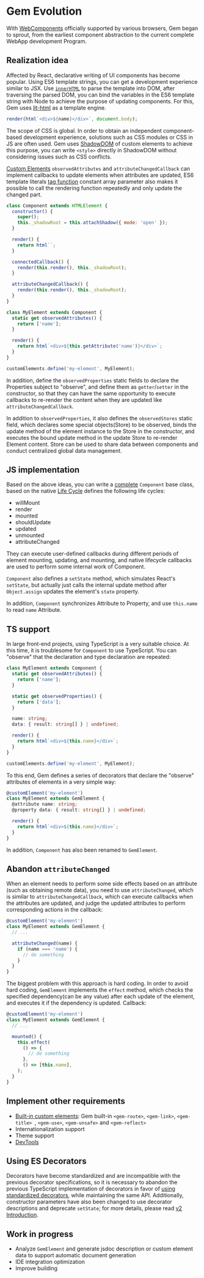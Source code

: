 # Gem Evolution

With [WebComponents](https://developer.mozilla.org/en-US/docs/Web/Web_Components) officially supported by various browsers, Gem began to sprout, from the earliest component abstraction to the current complete WebApp development Program.

## Realization idea

Affected by React, declarative writing of UI components has become popular. Using ES6 template strings, you can get a development experience similar to JSX. Use [`innerHTML`](https://developer.mozilla.org/en-US/docs/Web/API/Element/innerHTML) to parse the template into DOM, after traversing the parsed DOM, you can bind the variables in the ES6 template string with Node to achieve the purpose of updating components. For this, Gem uses [lit-html](https://lit.dev/docs/templates/overview/) as a template engine.

```js
render(html`<div>${name}</div>`, document.body);
```

The scope of CSS is global. In order to obtain an independent component-based development experience, solutions such as CSS modules or CSS in JS are often used. Gem uses [ShadowDOM](https://developer.mozilla.org/en-US/docs/Web/Web_Components/Using_shadow_DOM) of custom elements to achieve this purpose, you can write `<style>` directly in ShadowDOM without considering issues such as CSS conflicts.

[Custom Elements](https://developer.mozilla.org/en-US/docs/Web/Web_Components/Using_custom_elements) `observedAttributes` and `attributeChangedCallback` can implement callbacks to update elements when attributes are updated, ES6 template literals [tag function](https://developer.mozilla.org/en-US/docs/Web/JavaScript/Reference/Template_literals#Tagged_templates) constant array parameter also makes it possible to call the rendering function repeatedly and only update the changed part.

```js
class Component extends HTMLElement {
  constructor() {
    super();
    this._shadowRoot = this.attachShadow({ mode: 'open' });
  }

  render() {
    return html``;
  }

  connectedCallback() {
    render(this.render(), this._shadowRoot);
  }

  attributeChangedCallback() {
    render(this.render(), this._shadowRoot);
  }
}

class MyElement extends Component {
  static get observedAttributes() {
    return ['name'];
  }

  render() {
    return html`<div>${this.getAttribute('name')}</div>`;
  }
}

customElements.define('my-element', MyElement);
```

In addition, define the `observedProperties` static fields to declare the Properties subject to "observe", and define them as `getter`/`setter` in the constructor, so that they can have the same opportunity to execute callbacks to re-render the content when they are updated like `attributeChangedCallback`.

In addition to `observedProperties`, it also defines the `observedStores` static field, which declares some special objects(Store) to be observed, binds the update method of the element instance to the Store in the constructor, and executes the bound update method in the update Store to re-render Element content. Store can be used to share data between components and conduct centralized global data management.

## JS implementation

Based on the above ideas, you can write a [complete](https://github.com/mantou132/mt-music-player/blob/master/fe/lib/component.js) `Component` base class, based on the native [Life Cycle](https://developer.mozilla.org/en-US/docs/Web/Web_Components/Using_custom_elements#Using_the_lifecycle_callbacks) defines the following life cycles:

- willMount
- render
- mounted
- shouldUpdate
- updated
- unmounted
- attributeChanged

They can execute user-defined callbacks during different periods of element mounting, updating, and mounting, and native lifecycle callbacks are used to perform some internal work of Component.

`Component` also defines a `setState` method, which simulates React's `setState`, but actually just calls the internal update method after `Object.assign` updates the element's `state` property.

In addition, `Component` synchronizes Attribute to Property, and use `this.name` to read `name` Attribute.

## TS support

In large front-end projects, using TypeScript is a very suitable choice. At this time, it is troublesome for `Component` to use TypeScript. You can "observe" that the declaration and type declaration are repeated:

```ts
class MyElement extends Component {
  static get observedAttributes() {
    return ['name'];
  }

  static get observedProperties() {
    return ['data'];
  }

  name: string;
  data: { result: string[] } | undefined;

  render() {
    return html`<div>${this.name}</div>`;
  }
}

customElements.define('my-element', MyElement);
```

To this end, Gem defines a series of decorators that declare the "observe" attributes of elements in a very simple way:

```ts
@customElement('my-element')
class MyElement extends GemElement {
  @attribute name: string;
  @property data: { result: string[] } | undefined;

  render() {
    return html`<div>${this.name}</div>`;
  }
}
```

In addition, `Component` has also been renamed to `GemElement`.

## Abandon `attributeChanged`

When an element needs to perform some side effects based on an attribute (such as obtaining remote data), you need to use `attributeChanged`, which is similar to `attributeChangedCallback`, which can execute callbacks when the attributes are updated, and judge the updated attributes to perform corresponding actions in the callback:

```ts 6-8
@customElement('my-element')
class MyElement extends GemElement {
  // ...

  attributeChanged(name) {
    if (name === 'name') {
      // do something
    }
  }
}
```

The biggest problem with this approach is hard coding. In order to avoid hard coding, `GemElement` implements the `effect` method, which checks the specified dependency(can be any value) after each update of the element, and executes it if the dependency is updated. Callback:

```ts 6-11
@customElement('my-element')
class MyElement extends GemElement {
  // ...

  mounted() {
    this.effect(
      () => {
        // do something
      },
      () => [this.name],
    );
  }
}
```

## Implement other requirements

- [Built-in custom elements](../003-api/005-built-in-element.md): Gem built-in `<gem-route>`, `<gem-link>`, `<gem-title> `, `<gem-use>`, `<gem-unsafe>` and `<gem-reflect>`
- Internationalization support
- Theme support
- [DevTools](https://github.com/mantou132/gem-devtools/)

## Using ES Decorators

Decorators have become standardized and are incompatible with the previous decorator specifications, so it is necessary to abandon the previous TypeScript implementation of decorators in favor of [using standardized decorators](./006-es-decorators.md), while maintaining the same API. Additionally, constructor parameters have also been changed to use decorator descriptions and deprecate `setState`; for more details, please read [v2 Introduction](./007-v2-intro.md).

## Work in progress

- Analyze `GemElement` and generate jsdoc description or custom element data to support automatic document generation
- IDE integration optimization
- Improve building
